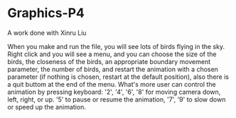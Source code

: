# Graphics-P4
A work done with Xinru Liu

When you make and run the file, you will see lots of birds flying in the sky. Right click and you will see a menu, and you can choose the size of the birds, the closeness of the birds, an appropriate boundary movement parameter, the number of birds, and restart the animation with a chosen parameter (if nothing is chosen, restart at the default position), also there is a quit buttom at the end of the menu. What's more user can control the animation by pressing keyboard: '2', '4', '6', '8' for moving camera down, left, right, or up. '5' to pause or resume the animation, '7', '9' to slow down or speed up the animation.
